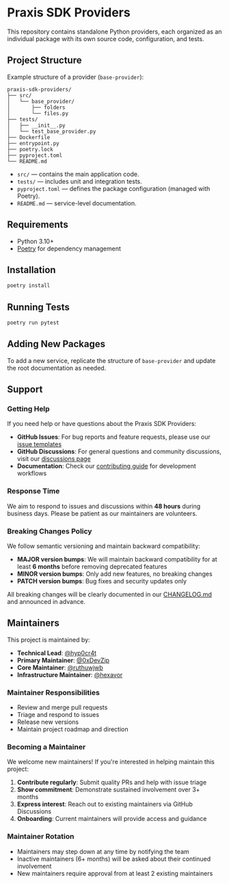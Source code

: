 # Praxis SDK Providers

This repository contains standalone Python providers, each organized as an individual package with its own source code, configuration, and tests.

## Project Structure

Example structure of a provider (`base-provider`):

```
praxis-sdk-providers/
├── src/
│   └── base_provider/
│       ├── folders
│       └── files.py
├── tests/
│   ├── __init__.py
│   └── test_base_provider.py
├── Dockerfile
├── entrypoint.py
├── poetry.lock
├── pyproject.toml
└── README.md
```

* `src/` — contains the main application code.
* `tests/` — includes unit and integration tests.
* `pyproject.toml` — defines the package configuration (managed with Poetry).
* `README.md` — service-level documentation.

## Requirements

* Python 3.10+
* [Poetry](https://python-poetry.org/) for dependency management

## Installation

```bash
poetry install
```

## Running Tests

```bash
poetry run pytest
```

## Adding New Packages

To add a new service, replicate the structure of `base-provider` and update the root documentation as needed.

## Support

### Getting Help

If you need help or have questions about the Praxis SDK Providers:

- **GitHub Issues**: For bug reports and feature requests, please use our [issue templates](https://github.com/prx-fun/praxis-sdk-providers/issues/new/choose)
- **GitHub Discussions**: For general questions and community discussions, visit our [discussions page](https://github.com/prx-fun/praxis-sdk-providers/discussions)
- **Documentation**: Check our [contributing guide](docs/CONTRIBUTING.md) for development workflows

### Response Time

We aim to respond to issues and discussions within **48 hours** during business days. Please be patient as our maintainers are volunteers.

### Breaking Changes Policy

We follow semantic versioning and maintain backward compatibility:

- **MAJOR version bumps**: We will maintain backward compatibility for at least **6 months** before removing deprecated features
- **MINOR version bumps**: Only add new features, no breaking changes
- **PATCH version bumps**: Bug fixes and security updates only

All breaking changes will be clearly documented in our [CHANGELOG.md](CHANGELOG.md) and announced in advance.

## Maintainers

This project is maintained by:

- **Technical Lead**: [@hyp0cr4t](https://github.com/hyp0cr4t)
- **Primary Maintainer**: [@0xDevZip](https://github.com/0xDevZip)
- **Core Maintainer**: [@ruthuwjwb](https://github.com/ruthuwjwb)
- **Infrastructure Maintainer**: [@hexavor](https://github.com/hexavor)

### Maintainer Responsibilities

- Review and merge pull requests
- Triage and respond to issues
- Release new versions
- Maintain project roadmap and direction

### Becoming a Maintainer

We welcome new maintainers! If you're interested in helping maintain this project:

1. **Contribute regularly**: Submit quality PRs and help with issue triage
2. **Show commitment**: Demonstrate sustained involvement over 3+ months
3. **Express interest**: Reach out to existing maintainers via GitHub Discussions
4. **Onboarding**: Current maintainers will provide access and guidance

### Maintainer Rotation

- Maintainers may step down at any time by notifying the team
- Inactive maintainers (6+ months) will be asked about their continued involvement
- New maintainers require approval from at least 2 existing maintainers
